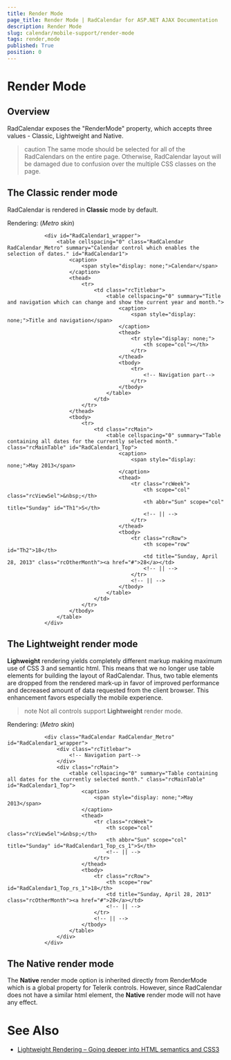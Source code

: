 ```yaml
---
title: Render Mode
page_title: Render Mode | RadCalendar for ASP.NET AJAX Documentation
description: Render Mode
slug: calendar/mobile-support/render-mode
tags: render,mode
published: True
position: 0
---
```


# Render Mode



## Overview

RadCalendar exposes the "RenderMode" property, which accepts three values - Classic, Lightweight and Native.

>caution The same mode should be selected for all of the RadCalendars on the entire page. Otherwise, RadCalendar layout will be damaged due to confusion over the multiple CSS classes on the page.
>


## The Classic render mode

RadCalendar is rendered in **Classic** mode by default.

Rendering: (*Metro skin*)

````ASPNET
	        <div id="RadCalendar1_wrapper">
	            <table cellspacing="0" class="RadCalendar RadCalendar_Metro" summary="Calendar control which enables the selection of dates." id="RadCalendar1">
	                <caption>
	                    <span style="display: none;">Calendar</span>
	                </caption>
	                <thead>
	                    <tr>
	                        <td class="rcTitlebar">
	                            <table cellspacing="0" summary="Title and navigation which can change and show the current year and month.">
	                                <caption>
	                                    <span style="display: none;">Title and navigation</span>
	                                </caption>
	                                <thead>
	                                    <tr style="display: none;">
	                                        <th scope="col"></th>
	                                    </tr>
	                                </thead>
	                                <tbody>
	                                    <tr>
	                                        <!-- Navigation part-->
	                                    </tr>
	                                </tbody>
	                            </table>
	                        </td>
	                    </tr>
	                </thead>
	                <tbody>
	                    <tr>
	                        <td class="rcMain">
	                            <table cellspacing="0" summary="Table containing all dates for the currently selected month." class="rcMainTable" id="RadCalendar1_Top">
	                                <caption>
	                                    <span style="display: none;">May 2013</span>
	                                </caption>
	                                <thead>
	                                    <tr class="rcWeek">
	                                        <th scope="col" class="rcViewSel">&nbsp;</th>
	                                        <th abbr="Sun" scope="col" title="Sunday" id="Th1">S</th>
	                                        <!-- || -->
	                                    </tr>
	                                </thead>
	                                <tbody>
	                                    <tr class="rcRow">
	                                        <th scope="row" id="Th2">18</th>
	                                        <td title="Sunday, April 28, 2013" class="rcOtherMonth"><a href="#">28</a></td>
	                                        <!-- || -->
	                                    </tr>
	                                    <!-- || -->
	                                </tbody>
	                            </table>
	                        </td>
	                    </tr>
	                </tbody>
	            </table>
	        </div>
````



## The Lightweight render mode

**Lighweight** rendering yields completely different markup making maximum use of CSS 3 and semantic html. This means that we no longer use table elements for building the layout of RadCalendar. Thus, two table elements are dropped from the rendered mark-up in favor of improved performance and decreased amount of data requested from the client browser. This enhancement favors especially the mobile experience.

>note Not all controls support **Lightweight** render mode.
>


Rendering: (*Metro skin*)

````ASPNET
	        <div class="RadCalendar RadCalendar_Metro" id="RadCalendar1_wrapper">
	            <div class="rcTitlebar">
	                <!-- Navigation part-->
	            </div>
	            <div class="rcMain">
	                <table cellspacing="0" summary="Table containing all dates for the currently selected month." class="rcMainTable" id="RadCalendar1_Top">
	                    <caption>
	                        <span style="display: none;">May 2013</span>
	                    </caption>
	                    <thead>
	                        <tr class="rcWeek">
	                            <th scope="col" class="rcViewSel">&nbsp;</th>
	                            <th abbr="Sun" scope="col" title="Sunday" id="RadCalendar1_Top_cs_1">S</th>
	                            <!-- || -->
	                        </tr>
	                    </thead>
	                    <tbody>
	                        <tr class="rcRow">
	                            <th scope="row" id="RadCalendar1_Top_rs_1">18</th>
	                            <td title="Sunday, April 28, 2013" class="rcOtherMonth"><a href="#">28</a></td>
	                            <!-- || -->
	                        </tr>
	                        <!-- || -->
	                    </tbody>
	                </table>
	            </div>
	        </div>
````



## The Native render mode

The **Native** render mode option is inherited directly from RenderMode which is a global property for Telerik controls. However, since RadCalendar does not have a similar html element, the **Native** render mode will not have any effect.

# See Also

 * [Lightweight Rendering – Going deeper into HTML semantics and CSS3](http://blogs.telerik.com/aspnet-ajax/posts/13-03-08/radcontrols-for-asp.net-ajax-lightweight-rendering-semantic-html-and-css3)
